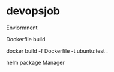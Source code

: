 # devopsjob
Enviormnent

Dockerfile build

docker build -f Dockerfile -t ubuntu:test .

helm package Manager


